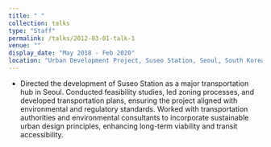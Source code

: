 ```yaml
---
title: " "
collection: talks
type: "Staff"
permalink: /talks/2012-03-01-talk-1
venue: ""
display_date: "May 2018 - Feb 2020"
location: "Urban Development Project, Suseo Station, Seoul, South Korea"
---
```


- Directed the development of Suseo Station as a major transportation hub in Seoul. Conducted feasibility studies, led zoning processes, and developed transportation plans, ensuring the project aligned with environmental and regulatory standards. Worked with transportation authorities and environmental consultants to incorporate sustainable urban design principles, enhancing long-term viability and transit accessibility.
